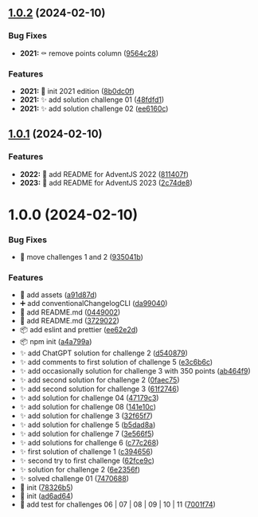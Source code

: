 ## [1.0.2](https://github.com/maurodviveros/adventJS/compare/v1.0.1...v1.0.2) (2024-02-10)


### Bug Fixes

* **2021:** :coffin: remove points column ([9564c28](https://github.com/maurodviveros/adventJS/commit/9564c285bcf7928ec814c71e6e3f5e782e696059))


### Features

* **2021:** :memo: init 2021 edition ([8b0dc0f](https://github.com/maurodviveros/adventJS/commit/8b0dc0fc81808816da82112c6d679bdf17ee0c8b))
* **2021:** :sparkles: add solution challenge 01 ([48fdfd1](https://github.com/maurodviveros/adventJS/commit/48fdfd1ed792f673ca377d6ef92e72701a0ec929))
* **2021:** :sparkles: add solution challenge 02 ([ee6160c](https://github.com/maurodviveros/adventJS/commit/ee6160cf935d87b4bca48f5515b1ea19fdd0805a))



## [1.0.1](https://github.com/maurodviveros/adventJS/compare/v1.0.0...v1.0.1) (2024-02-10)


### Features

* **2022:** 📝 add README for AdventJS 2022 ([811407f](https://github.com/maurodviveros/adventJS/commit/811407fbf2569f11f6800686c15e8403fd2260d5))
* **2023:** :memo: add README for AdventJS 2023 ([2c74de8](https://github.com/maurodviveros/adventJS/commit/2c74de8ae2c3da595718ab9dd06d4c86f97737d8))



# 1.0.0 (2024-02-10)


### Bug Fixes

* :truck: move challenges 1 and 2 ([935041b](https://github.com/maurodviveros/adventJS/commit/935041b04ffaa190aeb47c6be903c53a01bd3a38))


### Features

* :bento: add assets ([a91d87d](https://github.com/maurodviveros/adventJS/commit/a91d87d5e3313cc435e4035b54d369b1c1355e5f))
* :heavy_plus_sign: add conventionalChangelogCLI ([da99040](https://github.com/maurodviveros/adventJS/commit/da99040a171b0d9430c6c81e208f5fdbc7150c7a))
* :memo: add README.md ([0449002](https://github.com/maurodviveros/adventJS/commit/0449002690c53a89174f39449e726699970b66b5))
* :memo: add README.md ([3729022](https://github.com/maurodviveros/adventJS/commit/37290225ff46aa36c59851b790a643d9ece8602d))
* :package: add eslint and prettier ([ee62e2d](https://github.com/maurodviveros/adventJS/commit/ee62e2d3e12fbd6726c8efb4888254e0b99088ea))
* :package: npm init ([a4a799a](https://github.com/maurodviveros/adventJS/commit/a4a799aa35748e7ca2bedaca304d31d2289b4cb9))
* :sparkles: add ChatGPT solution for challenge 2 ([d540879](https://github.com/maurodviveros/adventJS/commit/d5408795998d0c029e35fa427e9ecdc23dd9c8d6))
* :sparkles: add comments to first solution of challenge 5 ([e3c6b6c](https://github.com/maurodviveros/adventJS/commit/e3c6b6ccf75a7e70117438b37bd2099fa94b51a8))
* :sparkles: add occasionally solution for challenge 3 with 350 points ([ab464f9](https://github.com/maurodviveros/adventJS/commit/ab464f93bc4375dc46f96999574b0482f7f03308))
* :sparkles: add second solution for challenge 2 ([0faec75](https://github.com/maurodviveros/adventJS/commit/0faec75835a2ce6ebd34b6dc759aa5e8a58cc305))
* :sparkles: add second solution for challenge 3 ([61f2746](https://github.com/maurodviveros/adventJS/commit/61f2746b58f697f83e756c93a18211340465aebe))
* :sparkles: add solution for challenge 04 ([47179c3](https://github.com/maurodviveros/adventJS/commit/47179c3835c1408db7c2fea3582c055f66ae6a9f))
* :sparkles: add solution for challenge 08 ([141e10c](https://github.com/maurodviveros/adventJS/commit/141e10c23d8aee5b181809a8ef3ea34917191113))
* :sparkles: add solution for challenge 3 ([32f65f7](https://github.com/maurodviveros/adventJS/commit/32f65f76abafd0b81ffa76e12823edf5bdbbed3f))
* :sparkles: add solution for challenge 5 ([b5dad8a](https://github.com/maurodviveros/adventJS/commit/b5dad8a10c82b3beedf214d0493c4eaecbefd480))
* :sparkles: add solution for challenge 7 ([3e566f5](https://github.com/maurodviveros/adventJS/commit/3e566f59549da497be4bc9df6251986c360e4caf))
* :sparkles: add solutions for challenge 6 ([c77c268](https://github.com/maurodviveros/adventJS/commit/c77c2686745a9d72c497d621142a708fa38fecd6))
* :sparkles: first solution of challenge 1 ([c394656](https://github.com/maurodviveros/adventJS/commit/c394656100312f3f6f12cd8b8806e9eaa3f6e088))
* :sparkles: second try to first challenge ([62fce9c](https://github.com/maurodviveros/adventJS/commit/62fce9c8f0045b0ccfd594ad022edb147559ea92))
* :sparkles: solution for challenge 2 ([6e2356f](https://github.com/maurodviveros/adventJS/commit/6e2356f72c2e95a38761ec844edf69fdfb8295f2))
* :sparkles: solved challenge 01 ([7470688](https://github.com/maurodviveros/adventJS/commit/7470688bdb6745eca5daf31371a3970a4d80bd44))
* :tada: init ([78326b5](https://github.com/maurodviveros/adventJS/commit/78326b56a931d6e0141b192591cd11bf12bb9ce2))
* :tada: init ([ad6ad64](https://github.com/maurodviveros/adventJS/commit/ad6ad64e3b43b65a32de142903fbcd6e7c5bf21e))
* :test_tube: add test for challenges 06 | 07 | 08 | 09 | 10 | 11 ([7001f74](https://github.com/maurodviveros/adventJS/commit/7001f74f8fd371cdfafbb67ba2c06dff57cdbe10))



